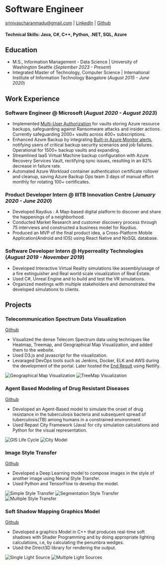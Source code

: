 # Software Engineer
srinivascharanmadu@gmail.com | [LinkedIn](https://www.linkedin.com/in/charan999/) | [Github](https://github.com/Charan000)

#### Technical Skills: Java, C#, C++, Python, .NET, SQL, Azure

## Education

- M.S., Information Management - Data Science | University of Washington Seattle (_September 2023 - Present_)								       		
- Integrated Master of Technology, Computer Science	| International Institute of Information Technology Bangalore (_August 2015 - June 2020_)	

## Work Experience

### Software Engineer @ Microsoft (_August 2020 - August 2023_)
- Implemented [Multi-User Authorization](https://learn.microsoft.com/en-us/azure/backup/multi-user-authorization-concept?tabs=recovery-services-vault) for vaults storing Azure resource backups, safeguarding against Ransomware attacks and insider actions. Currently safeguarding 2000+ vaults across 400+ subscriptions.
- Enhanced Azure Backup by integrating [Built-in Azure Monitor alerts](https://learn.microsoft.com/en-us/azure/backup/backup-azure-monitoring-built-in-monitor?tabs=recovery-services-vaults), notifying users of critical backup security scenarios and job failures. Operational for 1500+ backup vaults and expanding.
- Streamlined IaaS Virtual Machine backup configuration with Azure Recovery Services Vault, rectifying sync issues, resulting in an 82% decrease in failure rate.
- Automated Azure Workload container authentication certificate rollover and cleanup, saving Azure Backup Ops team 3 days of manual effort monthly for rotating 100+ certificates.

### Product Developer Intern @ IIITB Innovation Centre (_January 2020 - June 2020_)
- Developed Raydius : A Map-based digital platform to discover and share the happenings of a neighborhood.
- Conducted Market Research and customer discovery process through 75 interviews and constructed a business model for Raydius.
- Produced an MVP of the final product idea, a Cross-Platform Mobile Application(Android and IOS) using React Native and NoSQL database.

### Software Developer Intern @ Hyperreality Technologies (_August 2019 - November 2019_)
- Developed Interactive Virtual Reality simulations like assembly/usage of a fire extinguisher and Real world scale visualization of Real Estate.
- Used C#, Unreal Engine and to build and test the VR simulations.
- Organized meetings with multiple stakeholders and demonstrated the developed simulations to clients.

## Projects

### Telecommunication Spectrum Data Visualization
[Github](https://github.com/Charan000/Telecom-Spectrum-Visualization)

- Visualized the dense Telecom Spectrum data using techniques like Heatmap, Treemap, and Geographical Map Visualization, and added them to the website.
- Used D3.js and javascript for the visualization.
- Levaraged DevOps tools such as Jenkins, Docker, ELK and AWS during the development of the portal. Later hosted the [End Result](https://indiatelecom.netlify.app/) using Netlify.

![Geographical Map Visualization](/assets/img/TelecomSpectrumProject/IndiaVisualization.png)
![TreeMap Visualization](/assets/img/TelecomSpectrumProject/TreeMapVisualization.png)

### Agent Based Modeling of Drug Resistant Diseases
[Github](https://github.com/Charan000/Agent-Based-Modeling-And-Simulation-of-Drug-Resistant-Diseases)

- Developed an Agent-Based model to simulate the onset of drug resistance in the tuberculosis bacteria and subsequent spread of tuberculosis(TB) among humans in a constrained environment.
- Used Repast City Framework (Java) for city simulation calculations and Python for the visual representation.

![GIS Life Cycle](/assets/img/AgentBasedModelProject/GISLifeCycle.png)
![City Model](/assets/img/AgentBasedModelProject/CityModel.png)

### Image Style Transfer
[Github](https://github.com/Charan000/NN-Style-Transfer)

- Developed a Deep Learning model to compose images in the style of another image using Neural Style Transfer.
- Used Python and TensorFlow to develop the model.

![Simple Style Transfer](/assets/img/ImageStyleTransfer/SimpleStyleTransfer.png)
![Segmentation Style Transfer](/assets/img/ImageStyleTransfer/SegmentationStyleTransfer.png)
![Multiple Style Transfer](/assets/img/ImageStyleTransfer/MultipleStyleTransfer.png)

### Soft Shadow Mapping Graphics Model
[Github](https://github.com/Charan000/SoftShadowVolumes)

- Developed a graphics Model in C++ that produces real-time soft shadows with Shader Programming and by doing appropriate lighting calculations, i.e, by calculating the penumbra wedges.
- Used the Direct3D library for rendering the output.

![Single Light Source](/assets/img/SoftShadowsProject/test1.png)
![Multiple Light Sources](/assets/img/SoftShadowsProject/test2.png)
